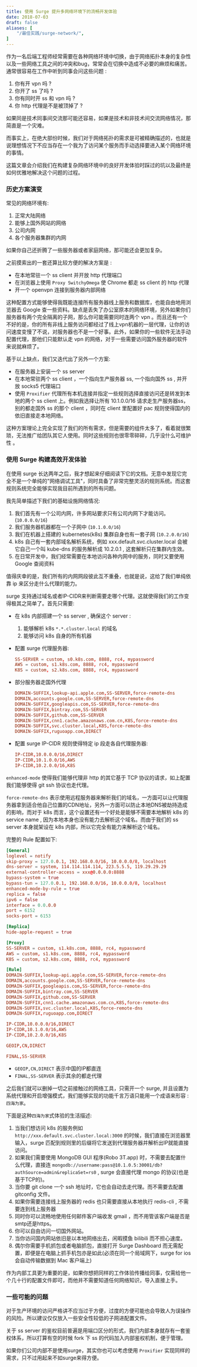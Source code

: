 ```yaml
---
title: 使用 Surge 提升多网络环境下的流畅开发体验
date: 2018-07-03
draft: false
aliases: [
    "/最佳实践/surge-network/",
]
---
```


作为一名后端工程师经常需要在各种网络环境中切换，由于网络拓扑本身的复杂性以及一些网络工具之间的冲突和bug，常常会在切换中造成不必要的麻烦和痛苦。通常很容易在工作中听到同事会问这些问题 : 

1. 你有开 vpn 吗 ? 
2. 你开了 ss 了吗 ? 
3. 你有同时开 ss 和 vpn 吗 ?
4. 你 http 代理是不是被顶掉了 ? 

如果同是技术同事间交流那可能还容易，如果是技术和非技术间交流网络情况，那简直是一个灾难。

而事实上，在绝大部份时候，我们对于网络拓扑的需求是可被精确描述的，也就是说理想情况下不应当存在一个我为了访问某个服务而手动选择要进入某个网络环境的事情。

这篇文章会介绍我们在构建复杂网络环境中的良好开发体验时踩过的坑以及最终是如何优雅地解决这个问题的过程。

### 历史方案演变

常见的网络环境有:

1. 正常大陆网络
2. 能够上国外网站的网络
3. 公司内网
4. 各个服务器集群的内网

如果你自己还折腾了一些服务器或者家庭网络，那可能还会更加复杂。

之前摸索出的一套还算比较方便的解决方案是 :

- 在本地常驻一个 ss client 并开放 http 代理端口
- 在浏览器上使用 `Proxy SwitchyOmega` 使 Chrome 都走 ss client 的 http 代理
- 开一个 openvpn 连接到服务器内部网络

这种配置方式能够使得我既能连接所有服务器线上服务和数据库，也能自由地用浏览器去 Google 查一些资料。缺点是丢失了办公室原本的网络环境，另外如果你们服务器有两个完全隔离的子网，那么你可能需要同时连两个 vpn 。而且还有一个不好的是，你的所有非线上服务访问都经过了线上vpn机器的一层代理，让你的访问速度变慢了不说，对服务器也不是一个好事。此外，如果你的一些软件无法手动配置代理，那他们只能默认走 vpn 的网络，对于一些需要访问国外服务器的软件来说就麻烦了。

基于以上缺点，我们又迭代出了另外一个方案:

- 在服务器上安装一个 ss server
- 在本地常驻两个 ss client ，一个指向生产服务器 ss, 一个指向国外 ss , 并开放 socks5 代理端口
- 使用 `Proxifier` 代理所有本机连接并指定一些规则选择直接访问还是转发到本地的两个 ss client 上。例如我选择让所有 10.1.0.0/16 请求走生产服务器ss，别的都走国外 ss 的那个 client ，同时在 client 里配置好 pac 规则使得国内的依旧直接走本地网络。

这种方案理论上完全实现了我们的所有需求，但是需要的组件太多了，看着就很繁琐，无法推广给团队其它人使用。同时这些规则也很零零碎碎，几乎没什么可维护性 。

### 使用 Surge 构建高效开发体验

在使用 surge 长达两年之后，我才想起来仔细阅读下它的文档。无意中发现它完全不是一个单纯的"网络调试工具"，同时具备了非常完整灵活的规则系统。而这套规则系统完全能够实现我目前所遇到的所有问题。

我先简单描述下我们的基础设施网络情况:

1. 我们首先有一个公司内网，许多网站要求只有公司内网下才能访问。(`10.0.0.0/16`)
2. 我们服务器机器都在一个子网中 (`10.1.0.0/16`)
3. 我们在机器上搭建的 kubernetes(k8s) 集群自身也有一套子网 (`10.2.0.0/16`)
4. k8s 自己有一套内部域名解析系统，例如 xxx.default.svc.cluster.local 会被它自己一个叫 kube-dns 的服务解析成 10.2.0.1 , 这套解析只在集群内生效。
5. 在日常开发中，我们经常需要在本地访问各种内网中的服务，同时又要使用 Google 查阅资料

值得庆幸的是，我们所有的内网网段彼此互不重叠，也就是说，这给了我们单纯依靠 ip 来区分走什么代理的能力。

surge 支持通过域名或者IP-CIDR来判断需要走哪个代理。这就使得我们的工作变得极其之简单了。首先只需要:

- 在 k8s 内部搭建一个 ss server , 确保这个 server :
	1. 能够解析 k8s `*.*.cluster.local` 的域名
	2. 能够访问 k8s 自身的所有机器
- 配置 surge 代理服务器:

	```toml
	SS-SERVER = custom, s0.k8s.com, 8888, rc4, mypassword
	AWS = custom, s1.k8s.com, 8888, rc4, mypassword
	K8S = custom, s2.k8s.com, 8888, rc4, mypassword
	```
- 部分服务器走国外代理
	
	```toml
	DOMAIN-SUFFIX,lookup-api.apple.com,SS-SERVER,force-remote-dns
	DOMAIN,accounts.google.com,SS-SERVER,force-remote-dns
	DOMAIN-SUFFIX,googleapis.com,SS-SERVER,force-remote-dns
	DOMAIN-SUFFIX,bintray.com,SS-SERVER
	DOMAIN-SUFFIX,github.com,SS-SERVER
	DOMAIN-SUFFIX,cnn1.cache.amazonaws.com.cn,K8S,force-remote-dns
	DOMAIN-SUFFIX,svc.cluster.local,K8S,force-remote-dns
	DOMAIN-SUFFIX,ruguoapp.com,DIRECT
	```

- 配置 surge IP-CIDR 规则使得特定 ip 段走各自代理服务器:

	```toml
	IP-CIDR,10.0.0.0/16,DIRECT
	IP-CIDR,10.1.0.0/16,AWS
	IP-CIDR,10.2.0.0/16,K8S
	```

`enhanced-mode` 使得我们能够代理非 http 的其它基于 TCP 协议的请求，如上配置我们能够使得 git ssh 协议也走代理。

`force-remote-dns` 表示使用远程服务器来解析我们的域名，一方面可以让代理服务器拿到适合他自己位置的CDN地址，另外一方面可以防止本地DNS被劫持造成的影响，而对于 k8s 而言，这个设置还有一个好处是能够不需要本地解析 k8s 的 service name , 因为本地本身也没有能力去解析这个域名。而由于我们的 ss server 本身就架设在 k8s 内部，所以它完全有能力来解析这个域名。

完整的 Rule 配置如下:

```toml
[General]
loglevel = notify
skip-proxy = 127.0.0.1, 192.168.0.0/16, 10.0.0.0/8, localhost
dns-server = system, 114.114.114.114, 223.5.5.5, 119.29.29.29
external-controller-access = xxx@0.0.0.0:8888
bypass-system = true
bypass-tun = 127.0.0.1, 192.168.0.0/16, 10.0.0.0/8, localhost
enhanced-mode-by-rule = true
replica = false
ipv6 = false
interface = 0.0.0.0
port = 6152
socks-port = 6153

[Replica]
hide-apple-request = true

[Proxy]
SS-SERVER = custom, s1.k8s.com, 8888, rc4, mypassword
AWS = custom, s1.k8s.com, 8888, rc4, mypassword
K8S = custom, s2.k8s.com, 8888, rc4, mypassword

[Rule]
DOMAIN-SUFFIX,lookup-api.apple.com,SS-SERVER,force-remote-dns
DOMAIN,accounts.google.com,SS-SERVER,force-remote-dns
DOMAIN-SUFFIX,googleapis.com,SS-SERVER,force-remote-dns
DOMAIN-SUFFIX,bintray.com,SS-SERVER
DOMAIN-SUFFIX,github.com,SS-SERVER
DOMAIN-SUFFIX,cnn1.cache.amazonaws.com.cn,K8S,force-remote-dns
DOMAIN-SUFFIX,svc.cluster.local,K8S,force-remote-dns
DOMAIN-SUFFIX,ruguoapp.com,DIRECT

IP-CIDR,10.0.0.0/16,DIRECT
IP-CIDR,10.1.0.0/16,AWS
IP-CIDR,10.2.0.0/16,K8S

GEOIP,CN,DIRECT

FINAL,SS-SERVER
```

- `GEOIP,CN,DIRECT` 表示中国的IP都直连
- `FINAL,SS-SERVER` 表示其余的都走代理

之后我们就可以删掉一切之前接触过的网络工具，只需开一个 surge, 并且设置为系统代理和开启增强模式，我们能够实现的功能千言万语只能用一个成语来形容 : `四海为家`。

下面是这种`四海为家`式体验的生活描述:

1. 当我们想访问 k8s 的服务例如 `http://xxx.default.svc.cluster.local:3000` 的时候，我们直接在浏览器里输入，surge 匹配到规则里的后缀将它发送到代理服务器并解析出IP就能直接访问。
2. 如果我们需要使用 MongoDB GUI 程序(Robo 3T.app) 时，不需要去配置什么代理，直接连 `mongodb://username:pass@10.1.0.5:30001/db?authSource=admin&replicaSet=rs0` , surge 会直接代理 mongo 的协议(也是基于TCP的)。
3. 当你要 git clone 一个 ssh 地址时，它也会自动去走代理。而不需要去配置 gitconfig 文件。
4. 如果你需要连接线上服务器的 redis 也只需要直接从本地执行 redis-cli , 不需要连到线上服务器
5. 同时你可以流畅地使用任何邮件客户端收发 gmail ，而不用管该客户端是否是smtp还是https。
6. 你可以自由访问一切国外网站。
7. 当你访问国内网站依旧是以本地网络出去，闲暇摸鱼 bilibili 而不担心速度。
8. 偶尔你需要手机抓包或者电脑抓包，直接打开 Surge Dashboard 而无需配置，即便是在电脑上抓手机包亦是如此(必须在同一个局域网下，surge for ios 会自动传输数据到 Mac 客户端上)

作为内部工具更为重要的是，如果你想把同样的工作体验传播给同事，仅需给他一个几十行的配置文件即可，而他并不需要知道任何网络知识，导入直接上手。

### 一些可能的问题

对于生产环境的访问严格讲不应当过于方便，过度的方便可能也会导致人为误操作的风险。所以建议仅仅放入一些安全性较低的子网进配置文件。

关于 ss server 的鉴权目前普遍是用端口区分的形式，我们内部本身就存有一套鉴权体系，所以打算有空的时候 fork 下 ss 的代码加入内部鉴权机制，便于管理。

如果你们公司内部不是使用surge，其实你也可以考虑使用 `Proxifier` 实现同样的需求，只不过用起来不如surge来得方便。

